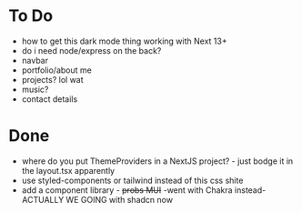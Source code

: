 # To Do

- how to get this dark mode thing working with Next 13+
- do i need node/express on the back?
- navbar
- portfolio/about me
- projects? lol wat
- music?
- contact details



# Done
- where do you put ThemeProviders in a NextJS project? - just bodge it in the layout.tsx apparently
- use styled-components or tailwind instead of this css shite
- add a component library - ~~probs MUI~~ -went with Chakra instead- ACTUALLY WE GOING with shadcn now
